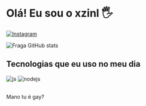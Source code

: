 # Olá! Eu sou o xzinl 🖐️

[![Instagram](https://img.shields.io/badge/Instagram-E4405F?style=for-the-badge&logo=instagram&logoColor=white)](https://instagram.com/duartsx)


![Fraga GitHub stats](https://github-readme-stats.vercel.app/api?username=duartess7&show_icons=true&theme=dracula&count_private=true)

## Tecnologias que eu uso no meu dia

<div style="display: inline_block">

  <img align="center" alt="js" src="https://img.shields.io/badge/JavaScript-F7DF1E?style=for-the-badge&logo=javascript&logoColor=black" />
  <img align="center" alt="nodejs" src="https://img.shields.io/badge/Node.js-43853D?style=for-the-badge&logo=node.js&logoColor=white" />
</div><br/>

Mano tu é gay?
